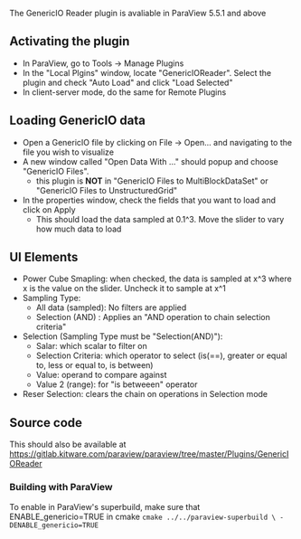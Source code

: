 The GenericIO Reader plugin is avaliable in ParaView 5.5.1 and above

## Activating the plugin
- In ParaView, go to Tools -> Manage Plugins
- In the "Local Plgins" window, locate "GenericIOReader". Select the plugin and check "Auto Load" and click "Load Selected"
- In client-server mode, do the same for Remote Plugins


## Loading GenericIO data
 - Open a GenericIO file by clicking on File -> Open... and navigating to the file you wish to visualize
 - A new window called "Open Data With ..." should popup and choose "GenericIO Files".
   - this plugin is **NOT** in "GenericIO Files to MultiBlockDataSet" or "GenericIO Files to UnstructuredGrid"
 - In the properties window, check the fields that you want to load and click on Apply
   - This should load the data sampled at 0.1^3. Move the slider to vary how much data to load
   
## UI Elements
  - Power Cube Smapling: when checked, the data is sampled at x^3 where x is the value on the slider. Uncheck it to sample at x^1
  - Sampling Type:
    - All data (sampled): No filters are applied
    - Selection (AND) : Applies an "AND operation to chain selection criteria"
  - Selection (Sampling Type must be "Selection(AND)"):
    - Salar: which scalar to filter on
    - Selection Criteria: which operator to select (is(==), greater or equal to, less or equal to, is between)
    - Value: operand to compare against
    - Value 2 (range): for "is betweeen" operator
  - Reser Selection: clears the chain on operations in Selection mode
  
  
## Source code
This should also be available at https://gitlab.kitware.com/paraview/paraview/tree/master/Plugins/GenericIOReader

### Building with ParaView
To enable in ParaView's superbuild, make sure that ENABLE_genericio=TRUE in cmake
``
cmake ../../paraview-superbuild \
-DENABLE_genericio=TRUE
``
